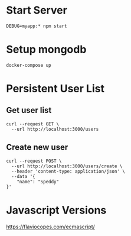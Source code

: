 # Start Server
```
DEBUG=myapp:* npm start
```

# Setup mongodb

```
docker-compose up
```

# Persistent User List

## Get user list
```
curl --request GET \
  --url http://localhost:3000/users
```

## Create new user
```
curl --request POST \
  --url http://localhost:3000/users/create \
  --header 'content-type: application/json' \
  --data '{
	"name": "Speddy"
}'
```

# Javascript Versions

https://flaviocopes.com/ecmascript/

